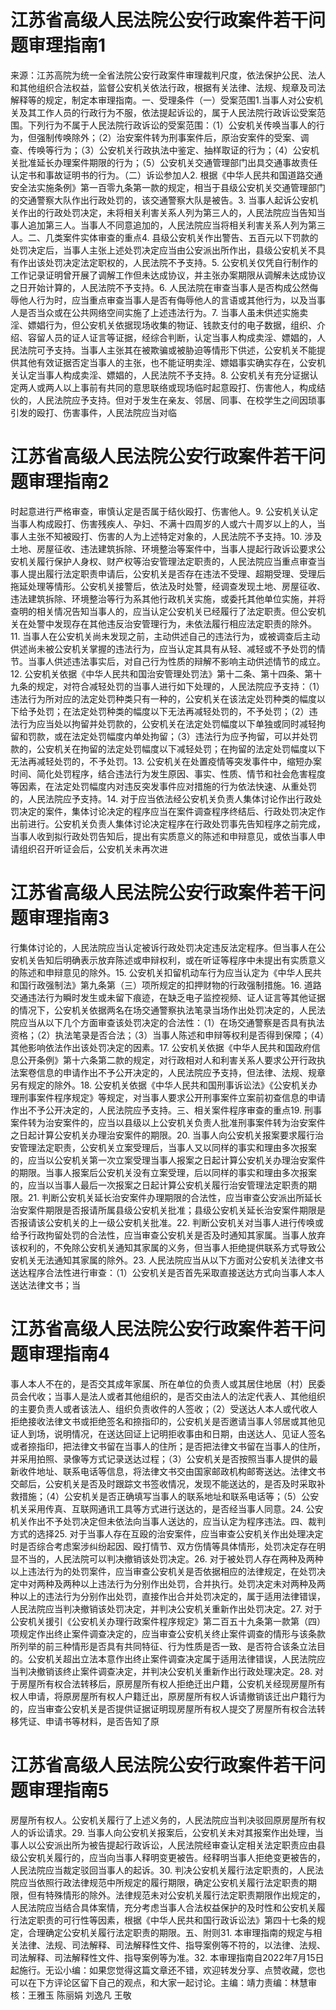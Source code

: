 # 江苏省高级人民法院公安行政案件若干问题审理指南1

来源：江苏高院为统一全省法院公安行政案件审理裁判尺度，依法保护公民、法人和其他组织合法权益，监督公安机关依法行政，根据有关法律、法规、规章及司法解释等的规定，制定本审理指南。一、受理条件（一）受案范围1.当事人对公安机关及其工作人员的行政行为不服，依法提起诉讼的，属于人民法院行政诉讼受案范围。下列行为不属于人民法院行政诉讼的受案范围：（1）公安机关传唤当事人的行为，但强制传唤除外；（2）治安案件转为刑事案件后，原治安案件的受案、调查、传唤等行为；（3）公安机关行政执法中鉴定、抽样取证的行为；（4）公安机关批准延长办理案件期限的行为；（5）公安机关交通管理部门出具交通事故责任认定书和事故证明书的行为。（二）诉讼参加人2. 根据《中华人民共和国道路交通安全法实施条例》第一百零九条第一款的规定，相当于县级公安机关交通管理部门的交通警察大队作出行政处罚的，该交通警察大队是被告。3. 当事人起诉公安机关作出的行政处罚决定，未将相关利害关系人列为第三人的，人民法院应当告知当事人追加第三人。当事人不同意追加的，人民法院应当将相关利害关系人列为第三人。二、几类案件实体审查的重点4. 县级公安机关作出警告、五百元以下罚款的处罚决定后，当事人主张上述处罚决定应当由公安派出所作出，县级公安机关不具有作出该处罚决定法定职权的，人民法院不予支持。5. 公安机关仅凭自行制作的工作记录证明曾开展了调解工作但未达成协议，并主张办案期限从调解未达成协议之日开始计算的，人民法院不予支持。6. 人民法院在审查当事人是否构成公然侮辱他人行为时，应当重点审查当事人是否有侮辱他人的言语或其他行为，以及当事人是否当众或在公共网络空间实施了上述违法行为。7. 当事人虽未供述实施卖淫、嫖娼行为，但公安机关依据现场收集的物证、钱款支付的电子数据，组织、介绍、容留人员的证人证言等证据，经综合判断，认定当事人构成卖淫、嫖娼的，人民法院可予支持。当事人主张其在被欺骗或被胁迫等情形下供述，公安机关不能提供其他有效证据否定当事人的主张，也不能证明卖淫、嫖娼事实确实存在，公安机关认定当事人构成卖淫、嫖娼的，人民法院不予支持。8. 公安机关有充分证据认定两人或两人以上事前有共同的意思联络或现场临时起意殴打、伤害他人，构成结伙的，人民法院应予支持。但对于发生在亲友、邻居、同事、在校学生之间因琐事引发的殴打、伤害事件，人民法院应当对临

# 江苏省高级人民法院公安行政案件若干问题审理指南2

时起意进行严格审查，审慎认定是否属于结伙殴打、伤害他人。9. 公安机关认定当事人构成殴打、伤害残疾人、孕妇、不满十四周岁的人或六十周岁以上的人，当事人主张不知被殴打、伤害的人为上述特定对象的，人民法院不予支持。10. 涉及土地、房屋征收、违法建筑拆除、环境整治等案件中，当事人提起行政诉讼要求公安机关履行保护人身权、财产权等治安管理法定职责的，人民法院应当重点审查当事人提出履行法定职责申请后，公安机关是否存在违法不受理、超期受理、受理后拖延处理等情形。公安机关接警后，依法及时处警，经调查发现土地、房屋征收、违法建筑拆除、环境整治等行为系其他行政机关实施，或委托其他单位实施，并将查明的相关情况告知当事人的，应当认定公安机关已经履行了法定职责。但公安机关在处警中发现存在其他违反治安管理行为，未依法履行相应法定职责的除外。11. 当事人在公安机关尚未发现之前，主动供述自己的违法行为，或被调查后主动供述尚未被公安机关掌握的违法行为，应当认定其具有从轻、减轻或不予处罚的情节。当事人供述违法事实后，对自己行为性质的辩解不影响主动供述情节的成立。12. 公安机关依据《中华人民共和国治安管理处罚法》第十二条、第十四条、第十九条的规定，对符合减轻处罚的当事人进行如下处理的，人民法院应予支持：（1）违法行为所对应的法定处罚种类只有一种的，公安机关在该法定处罚种类的幅度以下给予处罚；在法定处罚种类的幅度以下无法再减轻处罚的，不予处罚；（2）违法行为应当处以拘留并处罚款的，公安机关在法定处罚幅度以下单独或同时减轻拘留和罚款，或在法定处罚幅度内单处拘留；（3）违法行为应予拘留，可以并处罚款的，公安机关在拘留的法定处罚幅度以下减轻处罚；在拘留的法定处罚幅度以下无法再减轻处罚的，不予处罚。13. 公安机关在处置疫情等突发事件中，缩短办案时间、简化处罚程序，结合违法行为发生原因、事实、性质、情节和社会危害程度等因素，在法定处罚幅度内对违反突发事件应对措施的行为依法快速、从重处罚的，人民法院应予支持。14. 对于应当依法经公安机关负责人集体讨论作出行政处罚决定的案件，集体讨论决定的程序应当在案件调查程序终结后、行政处罚决定作出前进行。公安机关负责人集体讨论决定程序在行政处罚事先告知程序之前完成，当事人收到拟行政处罚告知后，提出有实质意义的陈述和申辩意见，或依当事人申请组织召开听证会后，公安机关未再次进

# 江苏省高级人民法院公安行政案件若干问题审理指南3

行集体讨论的，人民法院应当认定被诉行政处罚决定违反法定程序。但当事人在公安机关告知后明确表示放弃陈述或申辩权利，或在听证等程序中未提出有实质意义的陈述和申辩意见的除外。15. 公安机关扣留机动车行为应当认定为《中华人民共和国行政强制法》第九条第（三）项所规定的扣押财物的行政强制措施。16. 道路交通违法行为瞬时发生或未留下痕迹，在缺乏电子监控视频、证人证言等其他证据的情况下，公安机关依据两名在场交通警察执法笔录当场作出处罚决定的，人民法院应当从以下几个方面审查该处罚决定的合法性：（1）在场交通警察是否具有执法资格；（2）执法笔录是否合法；（3）当事人陈述和申辩等权利是否得到保障；（4）其他影响依法作出该处罚决定的因素。17. 公安机关依据《中华人民共和国政府信息公开条例》第十六条第二款的规定，对行政相对人和利害关系人要求公开行政执法案卷信息的申请作出不予公开决定的，人民法院应予支持，但法律、法规、规章另有规定的除外。18. 公安机关依据《中华人民共和国刑事诉讼法》《公安机关办理刑事案件程序规定》等规定，对当事人要求公开刑事案件立案前初查信息的申请作出不予公开决定的，人民法院应予支持。三、相关案件程序审查的重点19. 刑事案件转为治安案件的，应当以县级以上公安机关负责人批准刑事案件转为治安案件之日起计算公安机关办理治安案件的期限。20. 当事人向公安机关报案要求履行治安管理法定职责，公安机关立案受理后，当事人又以同样的事实和理由多次报案的，应当以公安机关第一次立案受理当事人报案之日起计算公安机关办理治安案件的期限。当事人报案后公安机关没有立案受理，后以同样的事实和理由多次报案的，应当以当事人最后一次报案之日起计算公安机关履行治安管理法定职责的期限。21. 判断公安机关延长治安案件办理期限的合法性，应当审查公安派出所延长治安案件期限是否报请所属县级公安机关批准；县级公安机关延长治安案件期限是否报请该公安机关的上一级公安机关批准。22. 判断公安机关对当事人进行传唤或给予行政拘留处罚的合法性，应当审查公安机关是否及时通知其家属。当事人放弃该权利的，不免除公安机关通知其家属的义务，但当事人拒绝提供联系方式导致公安机关无法通知其家属的除外。23. 人民法院应当从以下方面对公安机关法律文书送达程序合法性进行审查：（1）公安机关是否首先采取直接送达方式向当事人本人送达法律文书；当

# 江苏省高级人民法院公安行政案件若干问题审理指南4

事人本人不在的，是否交其成年家属、所在单位的负责人或其居住地居（村）民委员会代收；当事人是法人或者其他组织的，是否交由法人的法定代表人、其他组织的主要负责人或者该法人、组织负责收件的人签收；（2）受送达人本人或代收人拒绝接收法律文书或拒绝签名和捺指印的，公安机关是否邀请当事人邻居或其他见证人到场，说明情况，在送达回证上记明拒收事由和日期，由送达人、见证人签名或者捺指印，把法律文书留在当事人的住所；是否把法律文书留在当事人的住所，并采用拍照、录像等方式记录送达过程；（3）公安机关是否按照当事人提供的最新收件地址、联系电话等信息，将法律文书交由国家邮政机构邮寄送达。法律文书交邮后，公安机关是否及时跟踪文书签收情况，发现不能送达的，是否及时采取补救措施；（4）公安机关是否正确填写当事人的联系地址和联系电话等；（5）公安机关采用传真、互联网通讯工具等方式进行送达的，是否经当事人同意。24. 公安机关作出不予处罚决定但未依法向当事人送达的，应当认定为程序违法。四、裁判方式的选择25. 对于当事人存在互殴的治安案件，应当审查公安机关作出处理决定时是否综合考虑案涉纠纷起因、殴打情节、双方伤情等具体情形，处罚决定存在明显不当的，人民法院可以判决撤销该处罚决定。26. 对于被处罚人存在两种及两种以上违法行为的处罚案件，应当审查公安机关是否依据相应的法律规定，在处罚决定中对两种及两种以上违法行为分别作出处罚，合并执行。处罚决定未对两种及两种以上的违法行为分别作出处罚，直接作出合并处罚决定的，属于适用法律错误，人民法院应当判决撤销该处罚决定，并判决公安机关重新作出处罚决定。27. 对于公安机关援引《公安机关办理行政案件程序规定》第二百五十九条第一款第（四）项规定作出终止案件调查决定的，应当审查公安机关终止案件调查的情形与该条款所列举的前三种情形是否具有共同特征、行为性质是否一致、是否符合该条立法目的。公安机关超出立法本意作出终止案件调查决定属于适用法律错误，人民法院应当判决撤销该终止案件调查决定，并判决公安机关重新作出行政处理决定。28. 对于房屋所有权合法转移后，原房屋所有权人拒绝迁出户籍，公安机关经现房屋所有权人申请，将原房屋所有权人户籍迁出，原房屋所有权人诉请撤销该迁出户籍行为的，应当审查公安机关是否提供证据证明现房屋所有权人提交了房屋所有权合法转移凭证、申请书等材料，是否告知了原

# 江苏省高级人民法院公安行政案件若干问题审理指南5

房屋所有权人。公安机关履行了上述义务的，人民法院应当判决驳回原房屋所有权人的诉讼请求。29. 当事人向公安机关报案后，公安机关未对其报案作出处理，当事人以公安派出所为被告提起行政诉讼，人民法院经审查认定相关法定职责应由县级公安机关履行的，应当向当事人释明变更被告。经释明当事人拒绝变更被告的，人民法院应当裁定驳回当事人的起诉。30. 判决公安机关履行法定职责的，人民法院应当依照行政法律规范中所规定的履行期限，确定公安机关履行法定职责的期限，但有特殊情形的除外。法律规范未对公安机关履行法定职责期限作出规定的，人民法院应当结合具体案情，充分考虑当事人合法权益保护的及时性和公安机关履行法定职责的可行性等因素，根据《中华人民共和国行政诉讼法》第四十七条的规定，合理确定公安机关履行法定职责的期限。五、附则31. 本审理指南的规定与相关法律、法规、司法解释、司法解释性文件、指导案例等不符的，以法律、法规、司法解释、司法解释性文件、指导案例等为准。32. 本审理指南自2022年7月15日起施行。无讼小编：如果您觉得这篇文章还不错，欢迎转发分享、点赞收藏，您也可以在下方评论区留下自己的观点，和大家一起讨论。主编：靖力责编：林慧审核：王雅玉 陈丽娟 刘逸凡 王敬

